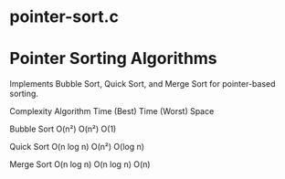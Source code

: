 # pointer-sort.c
# Pointer Sorting Algorithms  
Implements Bubble Sort, Quick Sort, and Merge Sort for pointer-based sorting.  

Complexity
Algorithm	Time (Best)	Time (Worst)	Space

Bubble Sort	O(n²)	O(n²)	O(1)

Quick Sort	O(n log n)	O(n²)	O(log n)

Merge Sort	O(n log n)	O(n log n)	O(n)